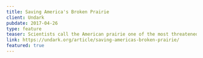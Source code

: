 ```yaml
---
title: Saving America's Broken Prairie
client: Undark
pubdate: 2017-04-26 
type: feature
teaser: Scientists call the American prairie one of the most threatened ecosystems on the planet. Will it disappear forever?
link: https://undark.org/article/saving-americas-broken-prairie/
featured: true
---
```

